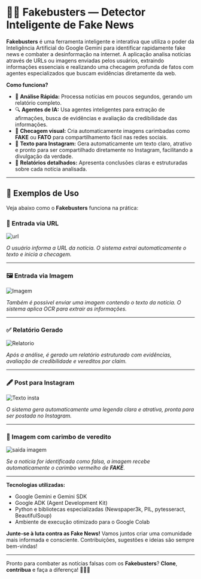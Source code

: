# 🕵️‍♂️ Fakebusters — Detector Inteligente de Fake News

**Fakebusters** é uma ferramenta inteligente e interativa que utiliza o poder da Inteligência Artificial do Google Gemini para identificar rapidamente fake news e combater a desinformação na internet. A aplicação analisa notícias através de URLs ou imagens enviadas pelos usuários, extraindo informações essenciais e realizando uma checagem profunda de fatos com agentes especializados que buscam evidências diretamente da web.

**Como funciona?**

* 🚀 **Análise Rápida:** Processa notícias em poucos segundos, gerando um relatório completo.
* 🔍 **Agentes de IA:** Usa agentes inteligentes para extração de afirmações, busca de evidências e avaliação da credibilidade das informações.
* 📸 **Checagem visual:** Cria automaticamente imagens carimbadas como **FAKE** ou **FATO** para compartilhamento fácil nas redes sociais.
* 📝 **Texto para Instagram:** Gera automaticamente um texto claro, atrativo e pronto para ser compartilhado diretamente no Instagram, facilitando a divulgação da verdade.
* 📰 **Relatórios detalhados:** Apresenta conclusões claras e estruturadas sobre cada notícia analisada.
---
## 📸 Exemplos de Uso

Veja abaixo como o **Fakebusters** funciona na prática:

### 🔗 Entrada via URL

![url](https://github.com/user-attachments/assets/bad2cfde-3b4b-415d-b510-872a561c8bc9)

*O usuário informa a URL da notícia. O sistema extrai automaticamente o texto e inicia a checagem.*

---

### 🖼️ Entrada via Imagem

![Imagem](https://github.com/user-attachments/assets/4c945eb4-71f3-4701-b4be-5da71bd858fa)

*Também é possível enviar uma imagem contendo o texto da notícia. O sistema aplica OCR para extrair as informações.*

---

### ✅ Relatório Gerado

![Relatorio](https://github.com/user-attachments/assets/b56d7929-6e3a-420a-b91a-129f55d22337)

*Após a análise, é gerado um relatório estruturado com evidências, avaliação de credibilidade e vereditos por claim.*

---

### 🖋️ Post para Instagram

![Texto insta](https://github.com/user-attachments/assets/00297b26-ac08-4b18-b110-23955a0f9a05)

*O sistema gera automaticamente uma legenda clara e atrativa, pronta para ser postada no Instagram.*

---

### 🧾 Imagem com carimbo de veredito

![saida imagem](https://github.com/user-attachments/assets/6177c4b9-d465-4d4f-89c5-d3efecd01d78)

*Se a notícia for identificada como falsa, a imagem recebe automaticamente o carimbo vermelho de **FAKE**.*

---


**Tecnologias utilizadas:**

* Google Gemini e Gemini SDK
* Google ADK (Agent Development Kit)
* Python e bibliotecas especializadas (Newspaper3k, PIL, pytesseract, BeautifulSoup)
* Ambiente de execução otimizado para o Google Colab

**Junte-se à luta contra as Fake News!**
Vamos juntos criar uma comunidade mais informada e consciente. Contribuições, sugestões e ideias são sempre bem-vindas!

---

Pronto para combater as notícias falsas com os **Fakebusters**? **Clone**, **contribua** e faça a diferença! 🚫📰✨

